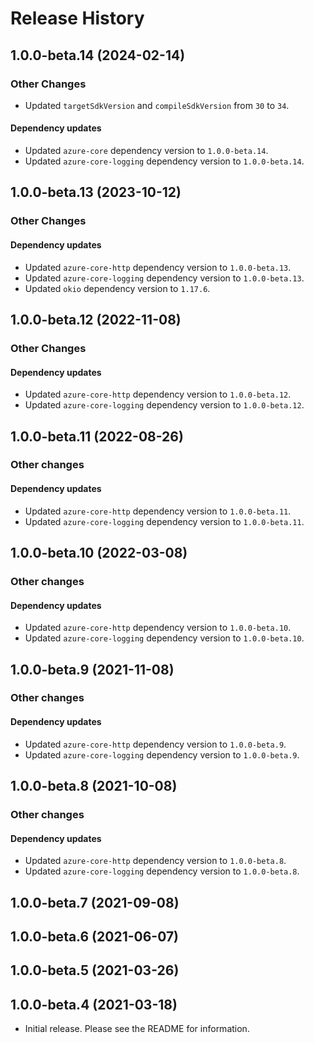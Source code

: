 # Release History

## 1.0.0-beta.14 (2024-02-14)

### Other Changes
- Updated `targetSdkVersion` and `compileSdkVersion` from `30` to `34`.

#### Dependency updates
- Updated `azure-core` dependency version to `1.0.0-beta.14`.
- Updated `azure-core-logging` dependency version to `1.0.0-beta.14`.

## 1.0.0-beta.13 (2023-10-12)

### Other Changes

#### Dependency updates
- Updated `azure-core-http` dependency version to `1.0.0-beta.13`.
- Updated `azure-core-logging` dependency version to `1.0.0-beta.13`.
- Updated `okio` dependency version to `1.17.6`.

## 1.0.0-beta.12 (2022-11-08)

### Other Changes

#### Dependency updates
- Updated `azure-core-http` dependency version to `1.0.0-beta.12`.
- Updated `azure-core-logging` dependency version to `1.0.0-beta.12`.

## 1.0.0-beta.11 (2022-08-26)

### Other changes

#### Dependency updates
- Updated `azure-core-http` dependency version to `1.0.0-beta.11`.
- Updated `azure-core-logging` dependency version to `1.0.0-beta.11`.

## 1.0.0-beta.10 (2022-03-08)

### Other changes

#### Dependency updates
- Updated `azure-core-http` dependency version to `1.0.0-beta.10`.
- Updated `azure-core-logging` dependency version to `1.0.0-beta.10`.

## 1.0.0-beta.9 (2021-11-08)

### Other changes

#### Dependency updates
- Updated `azure-core-http` dependency version to `1.0.0-beta.9`.
- Updated `azure-core-logging` dependency version to `1.0.0-beta.9`.

## 1.0.0-beta.8 (2021-10-08)

### Other changes

#### Dependency updates
- Updated `azure-core-http` dependency version to `1.0.0-beta.8`.
- Updated `azure-core-logging` dependency version to `1.0.0-beta.8`.

## 1.0.0-beta.7 (2021-09-08)

## 1.0.0-beta.6 (2021-06-07)

## 1.0.0-beta.5 (2021-03-26)

## 1.0.0-beta.4 (2021-03-18)

- Initial release. Please see the README for information.
